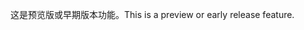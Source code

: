 <span data-ttu-id="42ff7-101">这是预览版或早期版本功能。</span><span class="sxs-lookup"><span data-stu-id="42ff7-101">This is a preview or early release feature.</span></span>